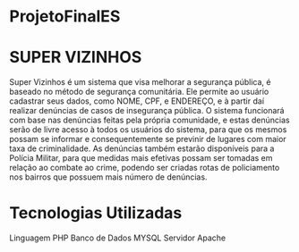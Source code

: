 # ProjetoFinalES
# SUPER VIZINHOS
Super Vizinhos é um sistema que visa melhorar a segurança pública, é baseado no método de segurança comunitária.
Ele permite ao usuário cadastrar seus dados, como NOME, CPF, e ENDEREÇO, e à partir daí realizar
denúncias de casos de insegurança pública.
O sistema funcionará com base nas denúncias feitas pela própria comunidade, e estas denúncias serão de livre acesso à todos os usuários do sistema, para que os mesmos possam se informar e consequentemente se previnir de lugares com maior taxa de criminalidade.
As denúncias também estarão disponíveis para a Polícia Militar, para que medidas mais efetivas possam ser tomadas em relação ao combate ao crime, podendo ser criadas rotas de policiamento nos bairros que possuem mais número de denúncias.
# Tecnologias Utilizadas
Linguagem PHP                                                                                                                          Banco de Dados MYSQL                                                                                                                 Servidor Apache
